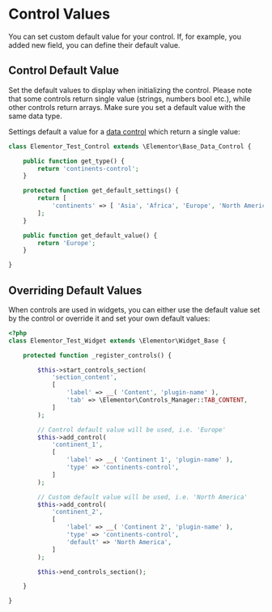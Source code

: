 # Control Values

You can set custom default value for your control. If, for example, you added new field, you can define their default value.

## Control Default Value

Set the default values to display when initializing the control. Please note that some controls return single value (strings, numbers bool etc.), while other controls return arrays. Make sure you set a default value with the same data type.

Settings default a value for a [data control](./data-controls) which return a single value:

```php
class Elementor_Test_Control extends \Elementor\Base_Data_Control {

	public function get_type() {
		return 'continents-control';
	}

	protected function get_default_settings() {
		return [
			'continents' => [ 'Asia', 'Africa', 'Europe', 'North America', 'South America', 'Australia/Oceania', 'Antarctica', ]
		];
	}

	public function get_default_value() {
		return 'Europe';
	}

}
```

<!--
Settings default a value for a [multi value control](./multi-value-controls) which return an array:

```php
class Elementor_Test_Control extends \Elementor\Control_Base_Multiple  {

	public function get_default_value() {
		return [
			'width' => '',
			'height' => '',
		];
	}

}
```
-->

## Overriding Default Values

When controls are used in widgets, you can either use the default value set by the control or override it and set your own default values:

```php {14-21,23-31}
<?php
class Elementor_Test_Widget extends \Elementor\Widget_Base {

	protected function _register_controls() {

		$this->start_controls_section(
			'section_content',
			[
				'label' => __( 'Content', 'plugin-name' ),
				'tab' => \Elementor\Controls_Manager::TAB_CONTENT,
			]
		);

		// Control default value will be used, i.e. 'Europe'
		$this->add_control(
			'continent_1',
			[
				'label' => __( 'Continent 1', 'plugin-name' ),
				'type' => 'continents-control',
			]
		);

		// Custom default value will be used, i.e. 'North America'
		$this->add_control(
			'continent_2',
			[
				'label' => __( 'Continent 2', 'plugin-name' ),
				'type' => 'continents-control',
				'default' => 'North America',
			]
		);

		$this->end_controls_section();

	}

}
```
